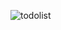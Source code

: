 ![todolist](https://user-images.githubusercontent.com/107875909/196479051-b1713878-2cb3-4e84-a3c3-adfd9110ba27.gif)
